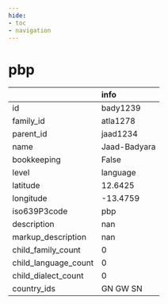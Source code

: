 ```yaml
---
hide:
- toc
- navigation
---
```

# pbp
|                      | info         |
|:---------------------|:-------------|
| id                   | bady1239     |
| family_id            | atla1278     |
| parent_id            | jaad1234     |
| name                 | Jaad-Badyara |
| bookkeeping          | False        |
| level                | language     |
| latitude             | 12.6425      |
| longitude            | -13.4759     |
| iso639P3code         | pbp          |
| description          | nan          |
| markup_description   | nan          |
| child_family_count   | 0            |
| child_language_count | 0            |
| child_dialect_count  | 0            |
| country_ids          | GN GW SN     |